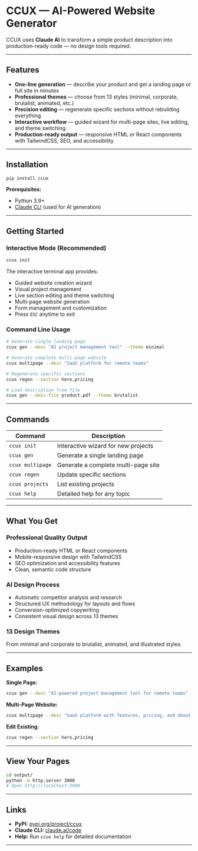 # CCUX — AI-Powered Website Generator
CCUX uses **Claude AI** to transform a simple product description into production-ready code — no design tools required.

---

## Features

- **One-line generation** — describe your product and get a landing page or full site in minutes  
- **Professional themes** — choose from 13 styles (minimal, corporate, brutalist, animated, etc.)  
- **Precision editing** — regenerate specific sections without rebuilding everything  
- **Interactive workflow** — guided wizard for multi-page sites, live editing, and theme switching  
- **Production-ready output** — responsive HTML or React components with TailwindCSS, SEO, and accessibility  

---

## Installation

```bash
pip install ccux
```

**Prerequisites:**  
- Python 3.9+  
- [Claude CLI](https://claude.ai/code) (used for AI generation)  

---

## Getting Started

### Interactive Mode (Recommended)

```bash
ccux init
```

The interactive terminal app provides:
- Guided website creation wizard  
- Visual project management  
- Live section editing and theme switching  
- Multi-page website generation  
- Form management and customization  
- Press `ESC` anytime to exit  

### Command Line Usage

```bash
# Generate single landing page
ccux gen --desc "AI project management tool" --theme minimal

# Generate complete multi-page website
ccux multipage --desc "SaaS platform for remote teams"

# Regenerate specific sections
ccux regen --section hero,pricing

# Load description from file
ccux gen --desc-file product.pdf --theme brutalist
```

---

## Commands

| Command          | Description                         |
|------------------|-------------------------------------|
| `ccux init`      | Interactive wizard for new projects |
| `ccux gen`       | Generate a single landing page      |
| `ccux multipage` | Generate a complete multi-page site |
| `ccux regen`     | Update specific sections            |
| `ccux projects`  | List existing projects              |
| `ccux help`      | Detailed help for any topic         |

---

## What You Get

### Professional Quality Output
- Production-ready HTML or React components  
- Mobile-responsive design with TailwindCSS  
- SEO optimization and accessibility features  
- Clean, semantic code structure  

### AI Design Process
- Automatic competitor analysis and research  
- Structured UX methodology for layouts and flows  
- Conversion-optimized copywriting  
- Consistent visual design across 13 themes  

### 13 Design Themes
From minimal and corporate to brutalist, animated, and illustrated styles.  

---

## Examples

**Single Page:**
```bash
ccux gen --desc "AI-powered project management tool for remote teams"
```

**Multi-Page Website:**
```bash
ccux multipage --desc "SaaS platform with features, pricing, and about pages"
```

**Edit Existing:**
```bash
ccux regen --section hero,pricing
```

---

## View Your Pages

```bash
cd output/
python -m http.server 3000
# Open http://localhost:3000
```

---

## Links

- **PyPI:** [pypi.org/project/ccux](https://pypi.org/project/ccux/)  
- **Claude CLI:** [claude.ai/code](https://claude.ai/code)  
- **Help:** Run `ccux help` for detailed documentation  

---
